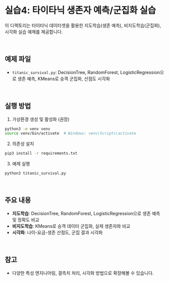 # 실습4: 타이타닉 생존자 예측/군집화 실습

이 디렉토리는 타이타닉 데이터셋을 활용한 지도학습(생존 예측), 비지도학습(군집화), 시각화 실습 예제를 제공합니다.

<br/>

## 예제 파일
- `titanic_survival.py`: DecisionTree, RandomForest, LogisticRegression으로 생존 예측, KMeans로 승객 군집화, 산점도 시각화

<br/>

## 실행 방법

1. 가상환경 생성 및 활성화 (권장)
```bash
python3 -m venv venv
source venv/bin/activate  # Windows: venv\Scripts\activate
```

2. 의존성 설치
```bash
pip3 install -r requirements.txt
```

3. 예제 실행
```bash
python3 titanic_survival.py
```

<br/>


## 주요 내용
- **지도학습**: DecisionTree, RandomForest, LogisticRegression으로 생존 예측 및 정확도 비교
- **비지도학습**: KMeans로 승객 데이터 군집화, 실제 생존자와 비교
- **시각화**: 나이-요금-생존 산점도, 군집 결과 시각화

<br/>

## 참고
- 다양한 특성 엔지니어링, 결측치 처리, 시각화 방법으로 확장해볼 수 있습니다. 